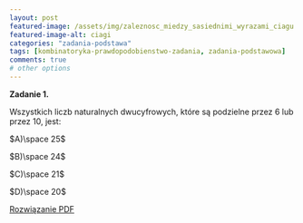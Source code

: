 ```yaml
---
layout: post
featured-image: /assets/img/zaleznosc_miedzy_sasiednimi_wyrazami_ciagu.png
featured-image-alt: ciagi
categories: "zadania-podstawa"
tags: [kombinatoryka-prawdopodobienstwo-zadania, zadania-podstawowa]
comments: true
# other options
---
```


**Zadanie 1.**

Wszystkich liczb naturalnych dwucyfrowych, które są podzielne przez $6$ lub przez $10$, jest:

$A)\space 25$

$B)\space 24$

$C)\space 21$

$D)\space 20$

<!-- Odnośnik do rozwiązania w folderze data -->
<a class="solution" href="/data/mydoc.pdf" target="_blank">Rozwiązanie PDF</a>